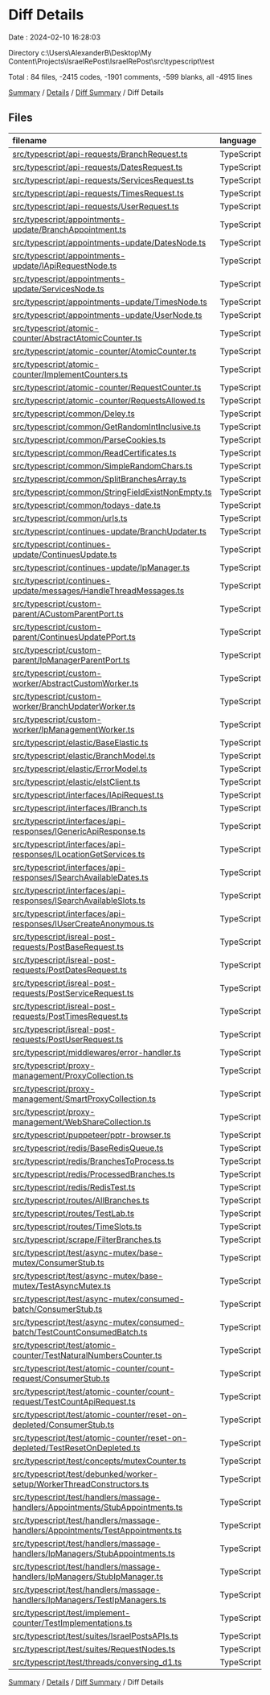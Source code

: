 # Diff Details

Date : 2024-02-10 16:28:03

Directory c:\\Users\\AlexanderB\\Desktop\\My Content\\Projects\\IsraelRePost\\IsraelRePost\\src\\typescript\\test

Total : 84 files,  -2415 codes, -1901 comments, -599 blanks, all -4915 lines

[Summary](results.md) / [Details](details.md) / [Diff Summary](diff.md) / Diff Details

## Files
| filename | language | code | comment | blank | total |
| :--- | :--- | ---: | ---: | ---: | ---: |
| [src/typescript/api-requests/BranchRequest.ts](/src/typescript/api-requests/BranchRequest.ts) | TypeScript | 0 | -197 | -19 | -216 |
| [src/typescript/api-requests/DatesRequest.ts](/src/typescript/api-requests/DatesRequest.ts) | TypeScript | 0 | -92 | -8 | -100 |
| [src/typescript/api-requests/ServicesRequest.ts](/src/typescript/api-requests/ServicesRequest.ts) | TypeScript | 0 | -109 | -9 | -118 |
| [src/typescript/api-requests/TimesRequest.ts](/src/typescript/api-requests/TimesRequest.ts) | TypeScript | 0 | -89 | -12 | -101 |
| [src/typescript/api-requests/UserRequest.ts](/src/typescript/api-requests/UserRequest.ts) | TypeScript | 0 | -79 | -8 | -87 |
| [src/typescript/appointments-update/BranchAppointment.ts](/src/typescript/appointments-update/BranchAppointment.ts) | TypeScript | -112 | -60 | -24 | -196 |
| [src/typescript/appointments-update/DatesNode.ts](/src/typescript/appointments-update/DatesNode.ts) | TypeScript | -109 | -39 | -17 | -165 |
| [src/typescript/appointments-update/IApiRequestNode.ts](/src/typescript/appointments-update/IApiRequestNode.ts) | TypeScript | -3 | -1 | -1 | -5 |
| [src/typescript/appointments-update/ServicesNode.ts](/src/typescript/appointments-update/ServicesNode.ts) | TypeScript | -100 | -39 | -18 | -157 |
| [src/typescript/appointments-update/TimesNode.ts](/src/typescript/appointments-update/TimesNode.ts) | TypeScript | -56 | -17 | -13 | -86 |
| [src/typescript/appointments-update/UserNode.ts](/src/typescript/appointments-update/UserNode.ts) | TypeScript | -77 | -20 | -15 | -112 |
| [src/typescript/atomic-counter/AbstractAtomicCounter.ts](/src/typescript/atomic-counter/AbstractAtomicCounter.ts) | TypeScript | -42 | -51 | -14 | -107 |
| [src/typescript/atomic-counter/AtomicCounter.ts](/src/typescript/atomic-counter/AtomicCounter.ts) | TypeScript | -103 | -57 | -27 | -187 |
| [src/typescript/atomic-counter/ImplementCounters.ts](/src/typescript/atomic-counter/ImplementCounters.ts) | TypeScript | -66 | -29 | -18 | -113 |
| [src/typescript/atomic-counter/RequestCounter.ts](/src/typescript/atomic-counter/RequestCounter.ts) | TypeScript | -18 | -17 | -7 | -42 |
| [src/typescript/atomic-counter/RequestsAllowed.ts](/src/typescript/atomic-counter/RequestsAllowed.ts) | TypeScript | -21 | -18 | -8 | -47 |
| [src/typescript/common/Deley.ts](/src/typescript/common/Deley.ts) | TypeScript | 0 | -7 | -1 | -8 |
| [src/typescript/common/GetRandomIntInclusive.ts](/src/typescript/common/GetRandomIntInclusive.ts) | TypeScript | -5 | -1 | -1 | -7 |
| [src/typescript/common/ParseCookies.ts](/src/typescript/common/ParseCookies.ts) | TypeScript | -18 | -1 | -1 | -20 |
| [src/typescript/common/ReadCertificates.ts](/src/typescript/common/ReadCertificates.ts) | TypeScript | 0 | -6 | -2 | -8 |
| [src/typescript/common/SimpleRandomChars.ts](/src/typescript/common/SimpleRandomChars.ts) | TypeScript | -9 | 0 | -3 | -12 |
| [src/typescript/common/SplitBranchesArray.ts](/src/typescript/common/SplitBranchesArray.ts) | TypeScript | -12 | 0 | -2 | -14 |
| [src/typescript/common/StringFieldExistNonEmpty.ts](/src/typescript/common/StringFieldExistNonEmpty.ts) | TypeScript | -6 | 0 | -1 | -7 |
| [src/typescript/common/todays-date.ts](/src/typescript/common/todays-date.ts) | TypeScript | -18 | -3 | -1 | -22 |
| [src/typescript/common/urls.ts](/src/typescript/common/urls.ts) | TypeScript | -3 | 0 | -1 | -4 |
| [src/typescript/continues-update/BranchUpdater.ts](/src/typescript/continues-update/BranchUpdater.ts) | TypeScript | -52 | -27 | -18 | -97 |
| [src/typescript/continues-update/ContinuesUpdate.ts](/src/typescript/continues-update/ContinuesUpdate.ts) | TypeScript | -106 | -63 | -27 | -196 |
| [src/typescript/continues-update/IpManager.ts](/src/typescript/continues-update/IpManager.ts) | TypeScript | -169 | -120 | -45 | -334 |
| [src/typescript/continues-update/messages/HandleThreadMessages.ts](/src/typescript/continues-update/messages/HandleThreadMessages.ts) | TypeScript | -34 | -2 | -8 | -44 |
| [src/typescript/custom-parent/ACustomParentPort.ts](/src/typescript/custom-parent/ACustomParentPort.ts) | TypeScript | -22 | -14 | -8 | -44 |
| [src/typescript/custom-parent/ContinuesUpdatePPort.ts](/src/typescript/custom-parent/ContinuesUpdatePPort.ts) | TypeScript | -17 | -1 | -3 | -21 |
| [src/typescript/custom-parent/IpManagerParentPort.ts](/src/typescript/custom-parent/IpManagerParentPort.ts) | TypeScript | -13 | -1 | -3 | -17 |
| [src/typescript/custom-worker/AbstractCustomWorker.ts](/src/typescript/custom-worker/AbstractCustomWorker.ts) | TypeScript | -29 | -14 | -8 | -51 |
| [src/typescript/custom-worker/BranchUpdaterWorker.ts](/src/typescript/custom-worker/BranchUpdaterWorker.ts) | TypeScript | -11 | 0 | -2 | -13 |
| [src/typescript/custom-worker/IpManagementWorker.ts](/src/typescript/custom-worker/IpManagementWorker.ts) | TypeScript | -8 | 0 | -2 | -10 |
| [src/typescript/elastic/BaseElastic.ts](/src/typescript/elastic/BaseElastic.ts) | TypeScript | -256 | -39 | -50 | -345 |
| [src/typescript/elastic/BranchModel.ts](/src/typescript/elastic/BranchModel.ts) | TypeScript | -237 | -29 | -26 | -292 |
| [src/typescript/elastic/ErrorModel.ts](/src/typescript/elastic/ErrorModel.ts) | TypeScript | -82 | -11 | -15 | -108 |
| [src/typescript/elastic/elstClient.ts](/src/typescript/elastic/elstClient.ts) | TypeScript | 0 | -576 | -54 | -630 |
| [src/typescript/interfaces/IApiRequest.ts](/src/typescript/interfaces/IApiRequest.ts) | TypeScript | 0 | -11 | -1 | -12 |
| [src/typescript/interfaces/IBranch.ts](/src/typescript/interfaces/IBranch.ts) | TypeScript | -64 | -1 | -1 | -66 |
| [src/typescript/interfaces/api-responses/IGenericApiResponse.ts](/src/typescript/interfaces/api-responses/IGenericApiResponse.ts) | TypeScript | -18 | 0 | -2 | -20 |
| [src/typescript/interfaces/api-responses/ILocationGetServices.ts](/src/typescript/interfaces/api-responses/ILocationGetServices.ts) | TypeScript | -17 | 0 | -1 | -18 |
| [src/typescript/interfaces/api-responses/ISearchAvailableDates.ts](/src/typescript/interfaces/api-responses/ISearchAvailableDates.ts) | TypeScript | -6 | 0 | -1 | -7 |
| [src/typescript/interfaces/api-responses/ISearchAvailableSlots.ts](/src/typescript/interfaces/api-responses/ISearchAvailableSlots.ts) | TypeScript | -3 | 0 | -1 | -4 |
| [src/typescript/interfaces/api-responses/IUserCreateAnonymous.ts](/src/typescript/interfaces/api-responses/IUserCreateAnonymous.ts) | TypeScript | -13 | 0 | -1 | -14 |
| [src/typescript/isreal-post-requests/PostBaseRequest.ts](/src/typescript/isreal-post-requests/PostBaseRequest.ts) | TypeScript | -119 | -4 | -15 | -138 |
| [src/typescript/isreal-post-requests/PostDatesRequest.ts](/src/typescript/isreal-post-requests/PostDatesRequest.ts) | TypeScript | -65 | -12 | -16 | -93 |
| [src/typescript/isreal-post-requests/PostServiceRequest.ts](/src/typescript/isreal-post-requests/PostServiceRequest.ts) | TypeScript | -82 | -12 | -17 | -111 |
| [src/typescript/isreal-post-requests/PostTimesRequest.ts](/src/typescript/isreal-post-requests/PostTimesRequest.ts) | TypeScript | -54 | -12 | -17 | -83 |
| [src/typescript/isreal-post-requests/PostUserRequest.ts](/src/typescript/isreal-post-requests/PostUserRequest.ts) | TypeScript | -61 | -9 | -15 | -85 |
| [src/typescript/middlewares/error-handler.ts](/src/typescript/middlewares/error-handler.ts) | TypeScript | -8 | -13 | -5 | -26 |
| [src/typescript/proxy-management/ProxyCollection.ts](/src/typescript/proxy-management/ProxyCollection.ts) | TypeScript | -44 | -10 | -11 | -65 |
| [src/typescript/proxy-management/SmartProxyCollection.ts](/src/typescript/proxy-management/SmartProxyCollection.ts) | TypeScript | -13 | -2 | -4 | -19 |
| [src/typescript/proxy-management/WebShareCollection.ts](/src/typescript/proxy-management/WebShareCollection.ts) | TypeScript | -13 | -2 | -4 | -19 |
| [src/typescript/puppeteer/pptr-browser.ts](/src/typescript/puppeteer/pptr-browser.ts) | TypeScript | -115 | -2 | -18 | -135 |
| [src/typescript/redis/BaseRedisQueue.ts](/src/typescript/redis/BaseRedisQueue.ts) | TypeScript | -57 | -7 | -12 | -76 |
| [src/typescript/redis/BranchesToProcess.ts](/src/typescript/redis/BranchesToProcess.ts) | TypeScript | -20 | 0 | -7 | -27 |
| [src/typescript/redis/ProcessedBranches.ts](/src/typescript/redis/ProcessedBranches.ts) | TypeScript | -20 | 0 | -7 | -27 |
| [src/typescript/redis/RedisTest.ts](/src/typescript/redis/RedisTest.ts) | TypeScript | -30 | -15 | -11 | -56 |
| [src/typescript/routes/AllBranches.ts](/src/typescript/routes/AllBranches.ts) | TypeScript | -64 | -4 | -7 | -75 |
| [src/typescript/routes/TestLab.ts](/src/typescript/routes/TestLab.ts) | TypeScript | -226 | -43 | -30 | -299 |
| [src/typescript/routes/TimeSlots.ts](/src/typescript/routes/TimeSlots.ts) | TypeScript | -18 | -21 | -9 | -48 |
| [src/typescript/scrape/FilterBranches.ts](/src/typescript/scrape/FilterBranches.ts) | TypeScript | -43 | -2 | -6 | -51 |
| [src/typescript/test/async-mutex/base-mutex/ConsumerStub.ts](/src/typescript/test/async-mutex/base-mutex/ConsumerStub.ts) | TypeScript | 8 | 0 | 4 | 12 |
| [src/typescript/test/async-mutex/base-mutex/TestAsyncMutex.ts](/src/typescript/test/async-mutex/base-mutex/TestAsyncMutex.ts) | TypeScript | 49 | 0 | 9 | 58 |
| [src/typescript/test/async-mutex/consumed-batch/ConsumerStub.ts](/src/typescript/test/async-mutex/consumed-batch/ConsumerStub.ts) | TypeScript | 8 | 0 | 4 | 12 |
| [src/typescript/test/async-mutex/consumed-batch/TestCountConsumedBatch.ts](/src/typescript/test/async-mutex/consumed-batch/TestCountConsumedBatch.ts) | TypeScript | 40 | 0 | 8 | 48 |
| [src/typescript/test/atomic-counter/TestNaturalNumbersCounter.ts](/src/typescript/test/atomic-counter/TestNaturalNumbersCounter.ts) | TypeScript | 46 | 0 | 10 | 56 |
| [src/typescript/test/atomic-counter/count-request/ConsumerStub.ts](/src/typescript/test/atomic-counter/count-request/ConsumerStub.ts) | TypeScript | 26 | 1 | 6 | 33 |
| [src/typescript/test/atomic-counter/count-request/TestCountApiRequest.ts](/src/typescript/test/atomic-counter/count-request/TestCountApiRequest.ts) | TypeScript | 52 | 0 | 10 | 62 |
| [src/typescript/test/atomic-counter/reset-on-depleted/ConsumerStub.ts](/src/typescript/test/atomic-counter/reset-on-depleted/ConsumerStub.ts) | TypeScript | 26 | 2 | 5 | 33 |
| [src/typescript/test/atomic-counter/reset-on-depleted/TestResetOnDepleted.ts](/src/typescript/test/atomic-counter/reset-on-depleted/TestResetOnDepleted.ts) | TypeScript | 52 | 0 | 10 | 62 |
| [src/typescript/test/concepts/mutexCounter.ts](/src/typescript/test/concepts/mutexCounter.ts) | TypeScript | 0 | 0 | 1 | 1 |
| [src/typescript/test/debunked/worker-setup/WorkerThreadConstructors.ts](/src/typescript/test/debunked/worker-setup/WorkerThreadConstructors.ts) | TypeScript | 0 | 90 | 8 | 98 |
| [src/typescript/test/handlers/massage-handlers/Appointments/StubAppointments.ts](/src/typescript/test/handlers/massage-handlers/Appointments/StubAppointments.ts) | TypeScript | 53 | 2 | 9 | 64 |
| [src/typescript/test/handlers/massage-handlers/Appointments/TestAppointments.ts](/src/typescript/test/handlers/massage-handlers/Appointments/TestAppointments.ts) | TypeScript | 67 | 16 | 11 | 94 |
| [src/typescript/test/handlers/massage-handlers/IpManagers/StubAppointments.ts](/src/typescript/test/handlers/massage-handlers/IpManagers/StubAppointments.ts) | TypeScript | 54 | 0 | 8 | 62 |
| [src/typescript/test/handlers/massage-handlers/IpManagers/StubIpManager.ts](/src/typescript/test/handlers/massage-handlers/IpManagers/StubIpManager.ts) | TypeScript | 73 | 2 | 10 | 85 |
| [src/typescript/test/handlers/massage-handlers/IpManagers/TestIpManagers.ts](/src/typescript/test/handlers/massage-handlers/IpManagers/TestIpManagers.ts) | TypeScript | 16 | 2 | 8 | 26 |
| [src/typescript/test/implement-counter/TestImplementations.ts](/src/typescript/test/implement-counter/TestImplementations.ts) | TypeScript | -4 | -5 | -1 | -10 |
| [src/typescript/test/suites/IsraelPostsAPIs.ts](/src/typescript/test/suites/IsraelPostsAPIs.ts) | TypeScript | 2 | 0 | -1 | 1 |
| [src/typescript/test/suites/RequestNodes.ts](/src/typescript/test/suites/RequestNodes.ts) | TypeScript | 1 | 0 | 1 | 2 |
| [src/typescript/test/threads/conversing_d1.ts](/src/typescript/test/threads/conversing_d1.ts) | TypeScript | 3 | 0 | 0 | 3 |

[Summary](results.md) / [Details](details.md) / [Diff Summary](diff.md) / Diff Details